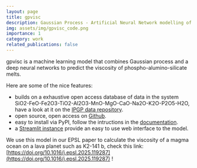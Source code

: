 ```yaml
---
layout: page
title: gpvisc
description: Gaussian Process - Artificial Neural Network modelling of magma viscosity. 
img: assets/img/gpvisc_code.png
importance: 1
category: work
related_publications: false
---
```


gpvisc is a machine learning model that combines Gaussian process and a deep neural networks to predict the viscosity of phospho-alumino-silicate melts.

Here are some of the nice features:

- builds on a exhaustive open access database of data in the system SiO2-FeO-Fe2O3-TiO2-Al2O3-MnO-MgO-CaO-Na2O-K2O-P2O5-H2O, have a look at it on the [IPGP data repository](https://doi.org/10.18715/IPGP.2024.lycv4gsa).
- open source, open access on [Github](https://github.com/charlesll/gpvisc).
- easy to install via PyPI, follow the intructions in the [documentation](http://charlesll.github.io/gpvisc/html/index.html).
- a [Streamlit instance](https://gpvisc.streamlit.app/) provide an easy to use web interface to the model.

We use this model in our EPSL paper to calculate the viscosity of a magma ocean on a lava planet such as K2-141 b, check this link: [https://doi.org/10.1016/j.epsl.2025.119287](https://doi.org/10.1016/j.epsl.2025.119287) !
